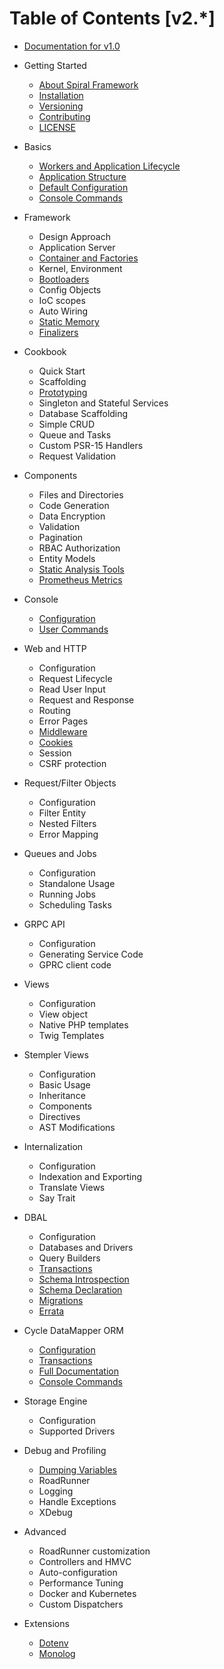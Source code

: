# Table of Contents [v2.*]

* [Documentation for v1.0](https://github.com/spiral/docs/tree/master)

* Getting Started
    * [About Spiral Framework](about/spiral.md)
    * [Installation](about/install.md)
    * [Versioning](about/semver.md)
    * [Contributing](about/contributing.md)
    * [LICENSE](license.md)
* Basics
    * [Workers and Application Lifecycle](basic/workers.md)
    * [Application Structure](basic/structure.md)
    * [Default Configuration](basic/configuration.md)
    * [Console Commands](basic/commands.md)
* Framework
    * Design Approach
    * Application Server
    * [Container and Factories](framework/container.md)
    * Kernel, Environment
    * [Bootloaders](framework/bootloaders.md)
    * Config Objects
    * IoC scopes
    * Auto Wiring
    * [Static Memory](framework/memory.md)
    * [Finalizers](framework/finalizers.md)
* Cookbook
    * Quick Start
    * Scaffolding
    * [Prototyping](cookbook/prototype.md)
    * Singleton and Stateful Services
    * Database Scaffolding
    * Simple CRUD
    * Queue and Tasks
    * Custom PSR-15 Handlers
    * Request Validation
* Components
    * Files and Directories
    * Code Generation
    * Data Encryption
    * Validation
    * Pagination
    * RBAC Authorization
    * Entity Models
    * [Static Analysis Tools](component/tokenizer.md)
    * [Prometheus Metrics](component/metrics.md)
* Console
    * [Configuration](console/configuration.md)
    * [User Commands](console/commands.md)
* Web and HTTP
    * Configuration
    * Request Lifecycle
    * Read User Input
    * Request and Response
    * Routing
    * Error Pages
    * [Middleware](http/middleware.md)
    * [Cookies](http/cookies.md)
    * Session
    * CSRF protection
* Request/Filter Objects
    * Configuration
    * Filter Entity
    * Nested Filters
    * Error Mapping
* Queues and Jobs
    * Configuration
    * Standalone Usage
    * Running Jobs
    * Scheduling Tasks
* GRPC API
    * Configuration
    * Generating Service Code
    * GPRC client code
* Views
    * Configuration
    * View object
    * Native PHP templates
    * Twig Templates
* Stempler Views
    * Configuration
    * Basic Usage
    * Inheritance
    * Components
    * Directives
    * AST Modifications 
* Internalization
    * Configuration
    * Indexation and Exporting
    * Translate Views
    * Say Trait
* DBAL
    * Configuration
    * Databases and Drivers
    * Query Builders
    * [Transactions](database/transactions.md)
    * [Schema Introspection](database/introspection.md)
    * [Schema Declaration](database/declaration.md)
    * [Migrations](database/migrations.md)
    * [Errata](database/errata.md)
* Cycle DataMapper ORM
    * [Configuration](cycle/configuration.md)
    * [Transactions](cycle/transactions.md)
    * [Full Documentation](cycle/documentation.md)
    * [Console Commands](cycle/commands.md)
* Storage Engine 
    * Configuration
    * Supported Drivers
* Debug and Profiling
    * [Dumping Variables](debug/dumps.md)
    * RoadRunner
    * Logging
    * Handle Exceptions
    * XDebug
* Advanced
    * RoadRunner customization
    * Controllers and HMVC
    * Auto-configuration
    * Performance Tuning
    * Docker and Kubernetes
    * Custom Dispatchers
* Extensions
    * [Dotenv](extension/dotenv.md)   
    * [Monolog](extension/monolog.md)
